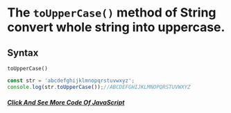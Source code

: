 # The `toUpperCase()` method of String convert whole string into uppercase.


## Syntax
```
toUpperCase()

```

```javascript
const str = 'abcdefghijklmnopqrstuvwxyz';
console.log(str.toUpperCase());//ABCDEFGHIJKLMNOPQRSTUVWXYZ
```
##### [Click And See More Code Of JavaScript](../js/29.toUpperCase.js)